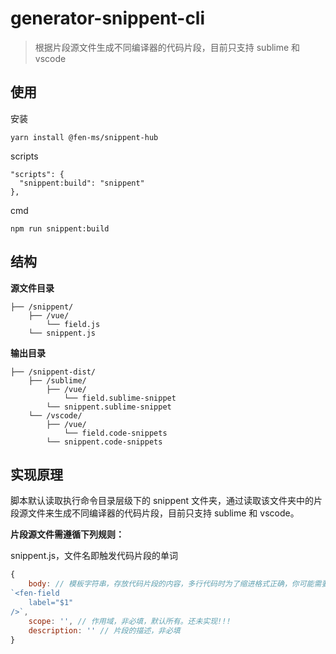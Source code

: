 # generator-snippent-cli

> 根据片段源文件生成不同编译器的代码片段，目前只支持 sublime 和 vscode

## 使用

安装

```
yarn install @fen-ms/snippent-hub
```

scripts

```
"scripts": {
  "snippent:build": "snippent"
},
```

cmd

```
npm run snippent:build
```

## 结构

**源文件目录**

```
├── /snippent/
    ├── /vue/
        └── field.js
    └── snippent.js
```

**输出目录**

```
├── /snippent-dist/
    ├── /sublime/
        ├── /vue/
            └── field.sublime-snippet
        └── snippent.sublime-snippet
    └── /vscode/
        ├── /vue/
            └── field.code-snippets
        └── snippent.code-snippets

```

## 实现原理

脚本默认读取执行命令目录层级下的 snippent 文件夹，通过读取该文件夹中的片段源文件来生成不同编译器的代码片段，目前只支持 sublime 和 vscode。

**片段源文件需遵循下列规则：**

snippent.js，文件名即触发代码片段的单词

```js
{
    body: // 模板字符串，存放代码片段的内容，多行代码时为了缩进格式正确，你可能需要这样写
`<fen-field
    label="$1"
/>`,
    scope: '', // 作用域，非必填，默认所有。还未实现!!!
    description: '' // 片段的描述，非必填
}
```
